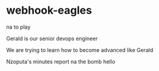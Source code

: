 # webhook-eagles
na to play

Gerald is our senior devops engineer

We are trying to learn how to become advanced like Gerald

Nzoputa's minutes report na the bomb
hello
